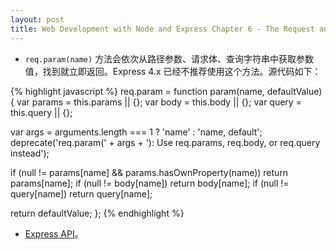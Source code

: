 ```yaml
---
layout: post
title: Web Development with Node and Express Chapter 6 - The Request and Response Objects
---
```


* `req.param(name)` 方法会依次从路径参数、请求体、查询字符串中获取参数值，找到就立即返回。Express 4.x 已经不推荐使用这个方法。源代码如下：

{% highlight javascript %}
req.param = function param(name, defaultValue) {
  var params = this.params || {};
  var body = this.body || {};
  var query = this.query || {};

  var args = arguments.length === 1
    ? 'name'
    : 'name, default';
  deprecate('req.param(' + args + '): Use req.params, req.body, or req.query instead');

  if (null != params[name] && params.hasOwnProperty(name)) return params[name];
  if (null != body[name]) return body[name];
  if (null != query[name]) return query[name];

  return defaultValue;
};
{% endhighlight %}

* [Express API](http://expressjs.com/en/api.html)。
